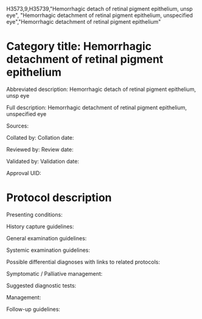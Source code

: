 H3573,9,H35739,"Hemorrhagic detach of retinal pigment epithelium, unsp eye", "Hemorrhagic detachment of retinal pigment epithelium, unspecified eye","Hemorrhagic detachment of retinal pigment epithelium"
# Category title: Hemorrhagic detachment of retinal pigment epithelium

Abbreviated description: Hemorrhagic detach of retinal pigment epithelium, unsp eye

Full description: Hemorrhagic detachment of retinal pigment epithelium, unspecified eye

Sources:

Collated by:
Collation date:

Reviewed by:
Review date:

Validated by:
Validation date:

Approval UID:

# Protocol description

Presenting conditions:

History capture guidelines:

General examination guidelines:

Systemic examination guidelines:

Possible differential diagnoses with links to related protocols:

Symptomatic / Palliative management:

Suggested diagnostic tests:

Management:

Follow-up guidelines:
